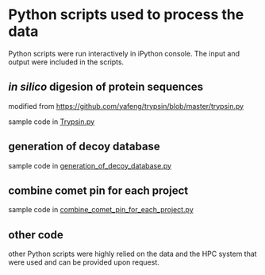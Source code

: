# Python scripts used to process the data

Python scripts were run interactively in iPython console. The input and output were included in the scripts.

## *in silico* digesion of protein sequences

modified from https://github.com/yafeng/trypsin/blob/master/trypsin.py

sample code in [Trypsin.py](https://github.com/ATPs/human_novo_protein_2021/blob/main/Python_scripts/Trypsin.py)

## generation of decoy database

sample code in
[generation_of_decoy_database.py](https://github.com/ATPs/human_novo_protein_2021/blob/main/Python_scripts/generation_of_decoy_database.py)

## combine comet pin for each project
sample code in
[combine_comet_pin_for_each_project.py](https://github.com/ATPs/human_novo_protein_2021/blob/main/Python_scripts/combine_comet_pin_for_each_project.py)

## other code
other Python scripts were highly relied on the data and the HPC system that were used and can be provided upon request.


